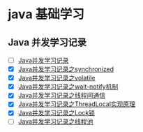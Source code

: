 # java 基础学习

## Java 并发学习记录

- [ ] [Java并发学习记录](doc/Java并发学习记录.md)
- [x] [Java并发学习记录之synchronized](doc/Java并发学习记录之synchronized.md)
- [X] [Java并发学习记录之volatile](doc/Java并发学习记录之volatile.md)
- [x] [Java并发学习记录之wait-notify机制](doc/Java并发学习记录之wait-notify机制.md)
- [x] [Java并发学习记录之线程间通信](doc/Java并发学习记录之线程间通信.md)
- [x] [Java并发学习记录之ThreadLocal实现原理](doc/Java并发学习记录之ThreadLocal实现原理.md)
- [x] [Java并发学习记录之Lock锁](doc/Java并发学习记录之Lock锁.md)
- [ ] [Java并发学习记录之线程池](doc/Java并发学习记录之线程池.md)